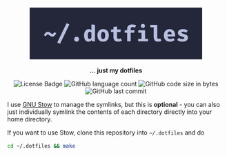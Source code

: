 <!-- Please be careful editing the below HTML, as GitHub is quite finicky with anything that looks like an HTML tag in GitHub Flavored Markdown. -->
<p align="center">
  <img src="assets/banner.png" alt="Banner">
</p>
<p align="center">
  <b>... just my dotfiles</b>
</p>
<p align="center">
  <img alt="License Badge" src="https://img.shields.io/github/license/mbssio/dotfiles?style=for-the-badge&labelColor=%23363a4f&color=%23a6da95">
  <img alt="GitHub language count" src="https://img.shields.io/github/languages/count/mbssio/dotfiles?style=for-the-badge&labelColor=%23363a4f&color=%237dc4e4">
  <img alt="GitHub code size in bytes" src="https://img.shields.io/github/languages/code-size/mbssio/dotfiles?style=for-the-badge&labelColor=%23363a4f&color=%23eed49f">
  <img alt="GitHub last commit" src="https://img.shields.io/github/last-commit/mbssio/dotfiles?style=for-the-badge&labelColor=%23363a4f&color=%23c6a0f6">
</p>


I use [GNU Stow][] to manage the symlinks, but this is **optional** -
you can also just individually symlink the contents of each directory directly
into your home directory.

If you want to use Stow, clone this repository into `~/.dotfiles` and do

```sh
cd ~/.dotfiles && make
```

[GNU Stow]: https://www.gnu.org/software/stow/
